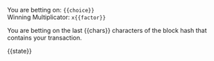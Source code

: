 You are betting on: `{{choice}}`  
Winning Multiplicator: `x{{factor}}`

You are betting on the last {{chars}} characters of the block hash that contains your transaction.

{{state}}